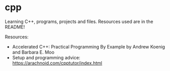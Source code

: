 # cpp
Learning C++, programs, projects and files. Resources used are in the README!

Resources:
  - Accelerated C++: Practical Programming By Example by Andrew Koenig and Barbara E. Moo
  - Setup and programming advice: https://arachnoid.com/cpptutor/index.html
